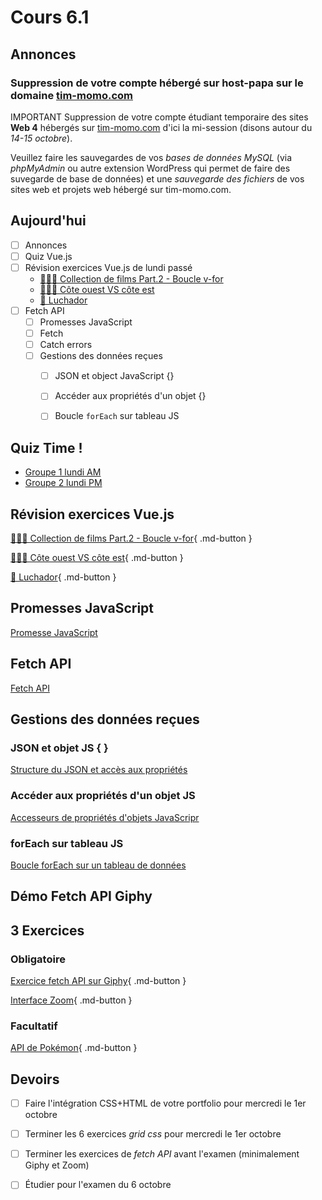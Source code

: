 # Cours 6.1
<!-- lun. 29 sept. -->
<!--
!!! Tip "Rappel"
    - Examen à venir: *lundi le 6 octobre*. Sujets: Javascript l'API Fetch, Vue.js et Css Grid.

## Portfolio

!!! Tip "Rappel"
    - Portfolio, prochaine remise: Avancement de l'intégration du portfolio: *mercredi 1er octobre*.

- Recommendation et rétroaction des designs via Figma.
  - J'aimerais voir quelques-un d'entre vous en personnes aux poses ou après le cours pour une rencontre rapide de vive voix.
- Hébergement de vos vidéos en streaming: [Vimeo](https://vimeo.com) ou [Youtube](https://youtube.com).
- Détails plus spécifiques pour votre composante Vue.js et GSAP ScrollTrigger à venir...

-->

## Annonces
<!--
### Mesures d'assouplissement pour l'examen

Pour ceux qui ont droits à plus de temps pour l'examen... Discutons-en!

### Tutorat

Tutorat demain 30 septembre entre 12h30 et 14h10.
Révision pour l'examen: presciptions pédagogiques : obligatoire.
-->
### Suppression de votre compte hébergé sur host-papa sur le domaine [tim-momo.com](https://tim-momo.com/)

<span class="important-label">IMPORTANT</span> Suppression de votre compte étudiant temporaire des sites **Web 4** hébergés sur [tim-momo.com](https://tim-momo.com/) d'ici la mi-session (disons autour du *14-15 octobre*).

Veuillez faire les sauvegardes de vos *bases de données MySQL* (via *phpMyAdmin* ou autre extension WordPress qui permet de faire des suvegarde de base de données) et une *sauvegarde des fichiers* de vos sites web et projets web hébergé sur tim-momo.com.


## Aujourd'hui

- [ ] Annonces
- [ ] Quiz Vue.js
- [ ] Révision exercices Vue.js de lundi passé
  - [🧑🏽‍💻 Collection de films Part.2 - Boucle v-for](./exercices/vue-collection-films-boucle-v-for.md)
  - [🧑🏽‍💻 Côte ouest VS côte est](https://tim-montmorency.com/timdoc/582-518MO/exercices/vue-ouest-vs-est/)
  - [🤼 Luchador](https://tim-montmorency.com/timdoc/582-518MO/exercices/vue-luchador/)
- [ ] Fetch API
  - [ ] Promesses JavaScript
  - [ ] Fetch
  - [ ] Catch errors
  - [ ] Gestions des données reçues
    - [ ] JSON et object JavaScript {}
    - [ ] Accéder aux propriétés d'un objet {}
    - [ ] Boucle `forEach` sur tableau JS



## Quiz Time !

- [Groupe 1 lundi AM](https://app.wooclap.com/AGXBLD)
- [Groupe 2 lundi PM](https://app.wooclap.com/MKKTHE)

## Révision exercices Vue.js

[🧑🏽‍💻 Collection de films Part.2 - Boucle v-for](./exercices/vue-collection-films-boucle-v-for.md){ .md-button } 
<!-- ➜ [Solution💡](https://codepen.io/tim-momo/pen/ByogzEv) -->

[🧑🏽‍💻 Côte ouest VS côte est](https://tim-montmorency.com/timdoc/582-518MO/exercices/vue-ouest-vs-est/){ .md-button } 
<!-- ➜ [Solution💡](https://codepen.io/tim-momo/pen/OJdOXYo) -->

[🤼 Luchador](https://tim-montmorency.com/timdoc/582-518MO/exercices/vue-luchador/){ .md-button } 
<!-- ➜ [Solution💡](https://codepen.io/tim-momo/pen/gOqKxXL) -->

## Promesses JavaScript

[Promesse JavaScript](https://tim-montmorency.com/timdoc/582-424MO/javascript/promesses-js/)

## Fetch API

[Fetch API](https://tim-montmorency.com/timdoc/582-424MO/javascript/fetch-api/)

## Gestions des données reçues

### JSON et objet JS { }

[Structure du JSON et accès aux propriétés](https://developer.mozilla.org/fr/docs/Learn_web_development/Core/Scripting/JSON#structure_du_json)

### Accéder aux propriétés d'un objet JS

[Accesseurs de propriétés d'objets JavaScripr](https://developer.mozilla.org/fr/docs/Web/JavaScript/Reference/Operators/Property_accessors)

### forEach sur tableau JS

[Boucle forEach sur un tableau de données](https://tim-montmorency.com/timdoc/582-518MO/javascript/boucle-foreach/)

## Démo Fetch API Giphy

## 3 Exercices

### Obligatoire

[Exercice fetch API sur Giphy](./exercices/ex-fetch-giphy/index.md){ .md-button } 
<!-- ➜ [Solution💡](https://cmontmorency365-my.sharepoint.com/:u:/g/personal/mariem_ouellet_cmontmorency_qc_ca/Eb9haFEsVVBInjTRxqtYCksBa6wuD4orQ0Vbsg4U_iOFew?e=c4DqW8) -->


[Interface Zoom](https://tim-montmorency.com/timdoc/582-518MO/exercices/fetch-api-zoom/){ .md-button } 
<!-- ➜ [Solution💡](https://codepen.io/tim-momo/pen/BavBPoM)-->


### Facultatif

[API de Pokémon](https://tim-montmorency.com/timdoc/582-518MO/exercices/fetch-api-pokemon-api/){ .md-button } 
<!-- ➜ [Solution💡](https://codepen.io/tim-momo/pen/jOXNpbN) -->


## Devoirs

- [ ] Faire l'intégration CSS+HTML de votre portfolio pour mercredi le 1er octobre
- [ ] Terminer les 6 exercices *grid css* pour mercredi le 1er octobre
- [ ] Terminer les exercices de *fetch API* avant l'examen (minimalement Giphy et Zoom)
- [ ] Étudier pour l'examen du 6 octobre



<!--
TUTEUR MOMO-BOT
<button class="btn-open-modal place-bottom-right" data-modal="momobot">🤖</button>

<div class="modal" id="modal-momobot">
  <div class="modal-content">
    <span class="close">&times;</span>
    <iframe src="https://tuteur-ai-web5.netlify.app" width="100%" style="width: 100%; height: 80vh;"></iframe>
  </div>
</div>
-->